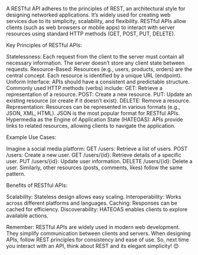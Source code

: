 A RESTful API adheres to the principles of REST, an architectural style for designing networked applications. It’s widely used for creating web services due to its simplicity, scalability, and flexibility.
RESTful APIs allow clients (such as web browsers or mobile apps) to interact with server resources using standard HTTP methods (GET, POST, PUT, DELETE).

 Key Principles of RESTful APIs:
  
Statelessness: Each request from the client to the server must contain all necessary information. The server doesn’t store any client state between requests.
Resource-Based: Resources (e.g., users, products, orders) are the central concept. Each resource is identified by a unique URL (endpoint).
Uniform Interface: APIs should have a consistent and predictable structure. Commonly used HTTP methods (verbs) include:
GET: Retrieve a representation of a resource.
POST: Create a new resource.
PUT: Update an existing resource (or create if it doesn’t exist).
DELETE: Remove a resource.
Representation: Resources can be represented in various formats (e.g., JSON, XML, HTML). JSON is the most popular format for RESTful APIs.
Hypermedia as the Engine of Application State (HATEOAS): APIs provide links to related resources, allowing clients to navigate the application.

Example Use Cases:

Imagine a social media platform:
GET /users: Retrieve a list of users.
POST /users: Create a new user.
GET /users/{id}: Retrieve details of a specific user.
PUT /users/{id}: Update user information.
DELETE /users/{id}: Delete a user.
Similarly, other resources (posts, comments, likes) follow the same pattern.

Benefits of RESTful APIs:

Scalability: Stateless design allows easy scaling.
Interoperability: Works across different platforms and languages.
Caching: Responses can be cached for efficiency.
Discoverability: HATEOAS enables clients to explore available actions.

Remember:
RESTful APIs are widely used in modern web development.
They simplify communication between clients and servers.
When designing APIs, follow REST principles for consistency and ease of use.
So, next time you interact with an API, think about REST and its elegant simplicity! 😊
